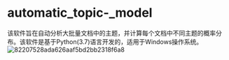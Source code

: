 # automatic_topic-_model
该软件旨在自动分析大批量文档中的主题，并计算每个文档中不同主题的概率分布。该软件是基于Python(3.7)语言开发的，适用于Windows操作系统。
![82207528ada626aaf5bd2bb2318f6a8](https://user-images.githubusercontent.com/84764583/161943104-1400c236-0c8d-4b5c-89d7-2508b21a899e.jpg)
